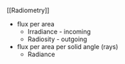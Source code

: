 [[Radiometry]]

- flux per area
	- Irradiance - incoming
	- Radiosity - outgoing
- flux per area per solid angle (rays)
	- Radiance